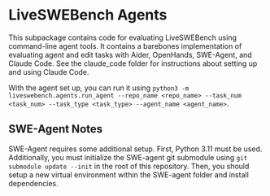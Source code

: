 # LiveSWEBench Agents

This subpackage contains code for evaluating LiveSWEBench using command-line agent tools. It contains a barebones implementation of evaluating agent and edit tasks with Aider, OpenHands, SWE-Agent, and Claude Code. See the claude_code folder for instructions about setting up and using Claude Code.

With the agent set up, you can run it using `python3 -m liveswebench.agents.run_agent --repo_name <repo_name> --task_num <task_num> --task_type <task_type> --agent_name <agent_name>`.

## SWE-Agent Notes

SWE-Agent requires some additional setup. First, Python 3.11 must be used. Additionally, you must initialize the SWE-agent git submodule using `git submodule update --init` in the root of this repository. Then, you should setup a new virtual environment within the SWE-agent folder and install dependencies.